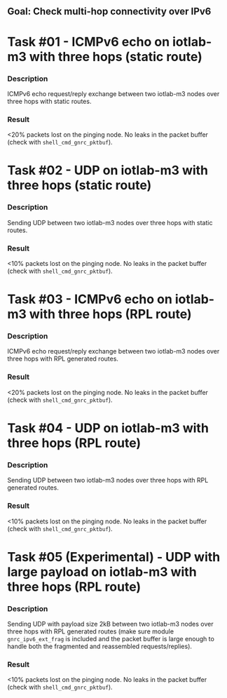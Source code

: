 ## Goal: Check multi-hop connectivity over IPv6

Task #01 - ICMPv6 echo on iotlab-m3 with three hops (static route)
==================================================================
### Description

ICMPv6 echo request/reply exchange between two iotlab-m3 nodes over three hops
with static routes.

### Result

<20% packets lost on the pinging node.
No leaks in the packet buffer (check with `shell_cmd_gnrc_pktbuf`).

Task #02 - UDP on iotlab-m3 with three hops (static route)
==========================================================
### Description

Sending UDP between two iotlab-m3 nodes over three hops with static routes.

### Result

<10% packets lost on the pinging node.
No leaks in the packet buffer (check with `shell_cmd_gnrc_pktbuf`).

Task #03 - ICMPv6 echo on iotlab-m3 with three hops (RPL route)
===============================================================
### Description

ICMPv6 echo request/reply exchange between two iotlab-m3 nodes over three hops
with RPL generated routes.

### Result

<20% packets lost on the pinging node.
No leaks in the packet buffer (check with `shell_cmd_gnrc_pktbuf`).

Task #04 - UDP on iotlab-m3 with three hops (RPL route)
=======================================================
### Description

Sending UDP between two iotlab-m3 nodes over three hops with RPL generated routes.

### Result

<10% packets lost on the pinging node.
No leaks in the packet buffer (check with `shell_cmd_gnrc_pktbuf`).

Task #05 (Experimental) - UDP with large payload on iotlab-m3 with three hops (RPL route)
=========================================================================================
### Description

Sending UDP with payload size 2kB between two iotlab-m3 nodes over three hops
with RPL generated routes (make sure module `gnrc_ipv6_ext_frag` is included and
the packet buffer is large enough to handle both the fragmented and reassembled
requests/replies).

### Result

<10% packets lost on the pinging node.
No leaks in the packet buffer (check with `shell_cmd_gnrc_pktbuf`).
